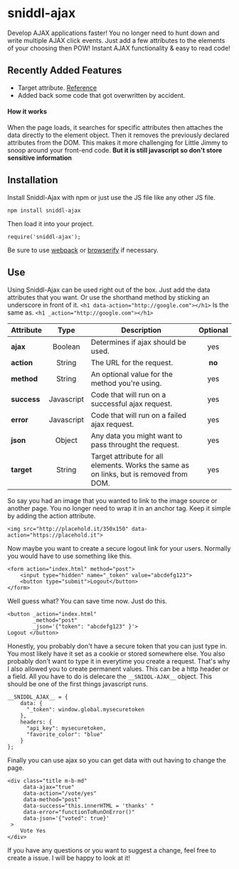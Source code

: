 # sniddl-ajax
Develop AJAX applications faster!
You no longer need to hunt down and write multiple AJAX click events. 
Just add a few attributes to the elements of your choosing then POW! 
Instant AJAX functionality & easy to read code! 

## Recently Added Features
 - Target attribute. [Reference](https://www.w3schools.com/tags/att_a_target.asp)
 - Added back some code that got overwritten by accident.

#### How it works 
When the page loads, it searches for specific attributes then attaches the data directly to the element object. 
Then it removes the previously declared attributes from the DOM. 
This makes it more challenging for Little Jimmy to snoop around your front-end code. **But it is still javascript so don't store sensitive information**

## Installation
Install Sniddl-Ajax with npm or just use the JS file like any other JS file.
```
npm install sniddl-ajax
```
Then load it into your project.
```
require('sniddl-ajax');
```
Be sure to use [webpack](https://webpack.github.io/) or [browserify](http://browserify.org/) if necessary.

## Use
Using Sniddl-Ajax can be used right out of the box. Just add the data attributes that you want.
Or use the shorthand method by sticking an underscore in front of it.
`<h1 data-action="http://google.com"></h1>` Is the same as. `<h1 _action="http://google.com"></h1>`

Attribute | Type | Description | Optional
---|:---:|---|:---:
**ajax** |  Boolean | Determines if ajax should be used. | yes
**action** | String | The URL for the request. | **no**
**method** | String | An optional value for the method you're using. | yes
**success** | Javascript | Code that will run on a successful ajax request. | yes
**error**  |  Javascript | Code that will run on a failed ajax request. | yes
**json** | Object | Any data you might want to pass throught the request. | yes
**target** | String | Target attribute for all elements. Works the same as on links, but is removed from DOM. | yes



So say you had an image that you wanted to link to the image source or another page.
You no longer need to wrap it in an anchor tag. Keep it simple by adding the action attribute. 
```
<img src="http://placehold.it/350x150" data-action="https://placehold.it">
```

Now maybe you want to create a secure logout link for your users. Normally you would have to use something like this.
```
<form action="index.html" method="post">
    <input type="hidden" name="_token" value="abcdefg123">
    <button type="submit">Logout</button>
</form>
```
Well guess what? You can save time now. Just do this.
```
<button _action="index.html" 
        _method="post" 
        _json='{"token": "abcdefg123" }'> 
Logout </button>
```
Honestly, you probably don't have a secure token that you can just type in. You most likely have it set as a cookie or stored somewhere else. You also probably don't want to type it in everytime you create a request. 
That's why I also allowed you to create permanent values. This can be a http header or a field. All you have to do is delecare the `__SNIDDL-AJAX__` object. This should be one of the first things javascript runs. 
```
__SNIDDL_AJAX__ = {
    data: {
      "_token": window.global.mysecuretoken
    },
    headers: {
      "api_key": mysecuretoken,
      "favorite_color": "blue"
    }
};
```
Finally you can use ajax so you can get data with out having to change the page.
```
<div class="title m-b-md"
     data-ajax="true"
     data-action="/vote/yes"
     data-method="post"
     data-success="this.innerHTML = 'thanks' "
     data-error="functionToRunOnError()"
     data-json='{"voted": true}'
 >
    Vote Yes
</div>
```

If you have any questions or you want to suggest a change, feel free to create a issue. I will be happy to look at it!
